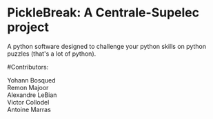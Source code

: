 PickleBreak: A Centrale-Supelec project
=
A python software designed to challenge your python skills on python puzzles (that's a lot of python).

#Contributors:

Yohann Bosqued  
Remon Majoor  
Alexandre LeBian  
Victor Collodel  
Antoine Marras